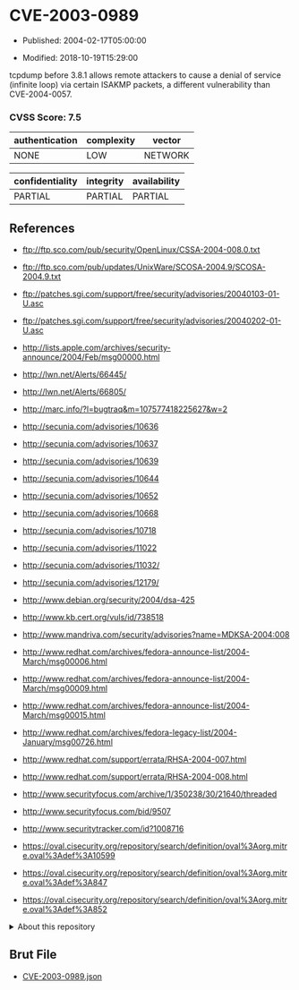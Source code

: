 # CVE-2003-0989

- Published: 2004-02-17T05:00:00

- Modified: 2018-10-19T15:29:00

tcpdump before 3.8.1 allows remote attackers to cause a denial of service (infinite loop) via certain ISAKMP packets, a different vulnerability than CVE-2004-0057.

### CVSS Score: **7.5**

| authentication | complexity | vector |
| --- | --- | --- |
| NONE | LOW | NETWORK |

| confidentiality | integrity | availability |
| --- | --- | --- |
| PARTIAL | PARTIAL | PARTIAL |

## References

* ftp://ftp.sco.com/pub/security/OpenLinux/CSSA-2004-008.0.txt

* ftp://ftp.sco.com/pub/updates/UnixWare/SCOSA-2004.9/SCOSA-2004.9.txt

* ftp://patches.sgi.com/support/free/security/advisories/20040103-01-U.asc

* ftp://patches.sgi.com/support/free/security/advisories/20040202-01-U.asc

* http://lists.apple.com/archives/security-announce/2004/Feb/msg00000.html

* http://lwn.net/Alerts/66445/

* http://lwn.net/Alerts/66805/

* http://marc.info/?l=bugtraq&m=107577418225627&w=2

* http://secunia.com/advisories/10636

* http://secunia.com/advisories/10637

* http://secunia.com/advisories/10639

* http://secunia.com/advisories/10644

* http://secunia.com/advisories/10652

* http://secunia.com/advisories/10668

* http://secunia.com/advisories/10718

* http://secunia.com/advisories/11022

* http://secunia.com/advisories/11032/

* http://secunia.com/advisories/12179/

* http://www.debian.org/security/2004/dsa-425

* http://www.kb.cert.org/vuls/id/738518

* http://www.mandriva.com/security/advisories?name=MDKSA-2004:008

* http://www.redhat.com/archives/fedora-announce-list/2004-March/msg00006.html

* http://www.redhat.com/archives/fedora-announce-list/2004-March/msg00009.html

* http://www.redhat.com/archives/fedora-announce-list/2004-March/msg00015.html

* http://www.redhat.com/archives/fedora-legacy-list/2004-January/msg00726.html

* http://www.redhat.com/support/errata/RHSA-2004-007.html

* http://www.redhat.com/support/errata/RHSA-2004-008.html

* http://www.securityfocus.com/archive/1/350238/30/21640/threaded

* http://www.securityfocus.com/bid/9507

* http://www.securitytracker.com/id?1008716

* https://oval.cisecurity.org/repository/search/definition/oval%3Aorg.mitre.oval%3Adef%3A10599

* https://oval.cisecurity.org/repository/search/definition/oval%3Aorg.mitre.oval%3Adef%3A847

* https://oval.cisecurity.org/repository/search/definition/oval%3Aorg.mitre.oval%3Adef%3A852

<details>
<summary>About this repository</summary> 

  This repository is part of the project [Live Hack CVE](https://github.com/Live-Hack-CVE). Main website can be found [www.live-hack.org](https://www.live-hack.org) 
  
  Made by [Sn0wAlice](https://github.com/Sn0wAlice) for the people that care about security and need to have a feed of the latest CVEs. Hope you enjoy it, don't forget to star the repo and follow me on [Twitter](https://twitter.com/Sn0wAlice) and [Github](https://github.com/Sn0wAlice). And that is my [personnal website](https://www.alice-snow.me/)

  - [Home Page](https://github.com/Live-Hack-CVE)
  - [Framework](https://github.com/Live-Hack-CVE/cve-framework)
  - [CVE database](https://github.com/Live-Hack-CVE/full_database)
  - [Changelog](https://github.com/Live-Hack-CVE/Changelog)
</details>

## Brut File

* [CVE-2003-0989.json](https://raw.githubusercontent.com/Live-Hack-CVE/full_database/main/cves/2003/CVE-2003-0989.json)

